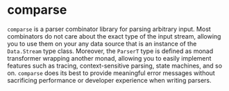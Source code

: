 # comparse

`comparse` is a parser combinator library for parsing arbitrary input. Most
combinators do not care about the exact type of the input stream, allowing you
to use them on your any data source that is an instance of the `Data.Stream`
type class. Moreover, the `ParserT` type is defined as monad transformer
wrapping another monad, allowing you to easily implement features such as
tracing, context-sensitive parsing, state machines, and so on. `comparse` does
its best to provide meaningful error messages without sacrificing performance or
developer experience when writing parsers.
